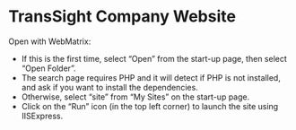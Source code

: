 # TransSight Company Website

Open with WebMatrix:
* If this is the first time, select “Open” from the start-up page, then select “Open Folder”.
* The search page requires PHP and it will detect if PHP is not installed, and ask if you want to install the dependencies.
* Otherwise, select “site” from “My Sites” on the start-up page.
* Click on the “Run” icon (in the top left corner) to launch the site using IISExpress.
